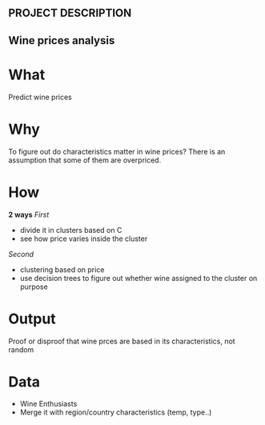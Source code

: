 ## PROJECT DESCRIPTION 
## Wine prices analysis

# What
Predict wine prices 

# Why
To figure out do characteristics matter in wine prices?
There is an assumption that some of them are overpriced.

# How
**2 ways**
*First*
- divide it in clusters based on C
- see how price varies inside the cluster

*Second*
- clustering based on price
- use decision trees to figure out whether wine assigned to the cluster on purpose

# Output
Proof or disproof that wine prces are based in its characteristics, not random

# Data
- Wine Enthusiasts 
- Merge it with region/country characteristics (temp, type..)
